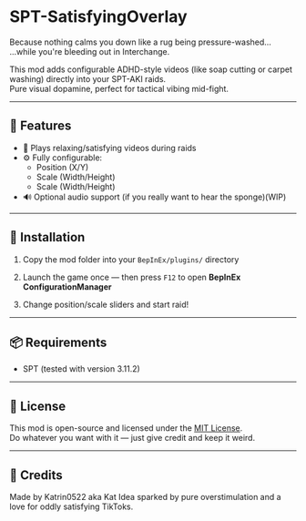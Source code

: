 # SPT-SatisfyingOverlay

Because nothing calms you down like a rug being pressure-washed…  
...while you're bleeding out in Interchange.

This mod adds configurable ADHD-style videos (like soap cutting or carpet washing) directly into your SPT-AKI raids.  
Pure visual dopamine, perfect for tactical vibing mid-fight.

---

## 🧠 Features

- 🎥 Plays relaxing/satisfying videos during raids
- ⚙️ Fully configurable:
  - Position (X/Y)
  - Scale (Width/Height)
  - Scale (Width/Height)
- 🔊 Optional audio support (if you really want to hear the sponge)(WIP)

---

## 🔧 Installation

1. Copy the mod folder into your `BepInEx/plugins/` directory
   
3. Launch the game once — then press `F12` to open **BepInEx ConfigurationManager**
   
5. Change position/scale sliders and start raid!

---

## 📦 Requirements

- SPT (tested with version 3.11.2)
  
---

## 📜 License

This mod is open-source and licensed under the [MIT License](LICENSE).  
Do whatever you want with it — just give credit and keep it weird.

---

## 🧽 Credits

Made by Katrin0522 aka Kat 
Idea sparked by pure overstimulation and a love for oddly satisfying TikToks.
